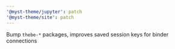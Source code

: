 ```yaml
---
'@myst-theme/jupyter': patch
'@myst-theme/site': patch
---
```


Bump `thebe-*` packages, improves saved session keys for binder connections
